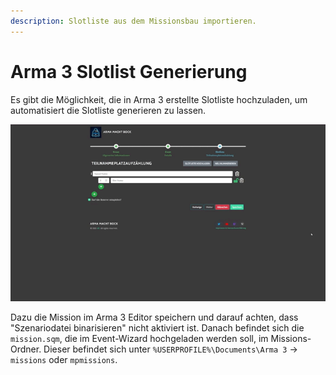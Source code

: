 ```yaml
---
description: Slotliste aus dem Missionsbau importieren.
---
```


# Arma 3 Slotlist Generierung

Es gibt die Möglichkeit, die in Arma 3 erstellte Slotliste hochzuladen, um automatisiert die Slotliste generieren zu lassen.

![](../../.gitbook/assets/Slotbot-MissionSqmUpload.gif)

Dazu die Mission im Arma 3 Editor speichern und darauf achten, dass "Szenariodatei binarisieren" nicht aktiviert ist. Danach befindet sich die `mission.sqm`, die im Event-Wizard hochgeladen werden soll, im Missions-Ordner. Dieser befindet sich unter `%USERPROFILE%\Documents\Arma 3` -> `missions` oder `mpmissions`.
